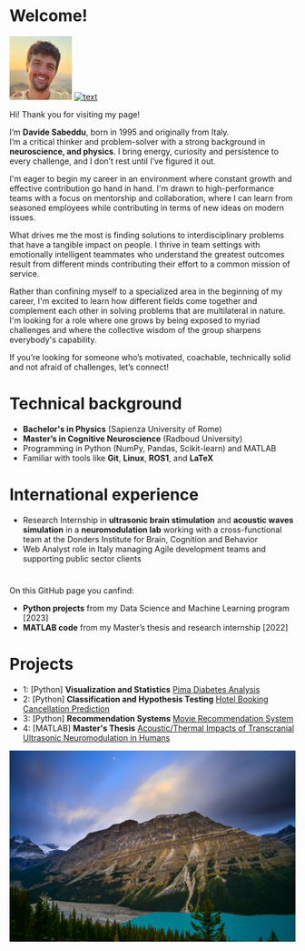 # Welcome!
![alt text](image_0.jpg) [![text](https://img.shields.io/badge/LinkedIn-0077B5?style=for-the-badge&logo=linkedin&logoColor=white)](https://www.linkedin.com/in/davide-sabeddu/)

Hi! Thank you for visiting my page!

I’m **Davide Sabeddu**, born in 1995 and originally from Italy.  
I’m a critical thinker and problem-solver with a strong background in **neuroscience, and physics**. I bring energy, curiosity and persistence to every challenge, and I don’t rest until I’ve figured it out.  

I'm eager to begin my career in an environment where constant growth and effective contribution go hand in hand. I'm drawn to high-performance teams with a focus on mentorship and collaboration, where I can learn from seasoned employees while contributing in terms of new ideas on modern issues.

What drives me the most is finding solutions to interdisciplinary problems that have a tangible impact on people. I thrive in team settings with emotionally intelligent teammates who understand the greatest outcomes result from different minds contributing their effort to a common mission of service.

Rather than confining myself to a specialized area in the beginning of my career, I'm excited to learn how different fields come together and complement each other in solving problems that are multilateral in nature. I'm looking for a role where one grows by being exposed to myriad challenges and where the collective wisdom of the group sharpens everybody's capability.

If you’re looking for someone who’s motivated, coachable, technically solid and not afraid of challenges, let’s connect!

# Technical background
- **Bachelor's in Physics** (Sapienza University of Rome)
- **Master’s in Cognitive Neuroscience** (Radboud University)  
- Programming in Python (NumPy, Pandas, Scikit-learn) and MATLAB  
- Familiar with tools like **Git**, **Linux**, **ROS1**, and **LaTeX**

# International experience
- Research Internship in **ultrasonic brain stimulation** and **acoustic waves simulation** in a **neuromodulation lab** working with a cross-functional team at the Donders Institute for Brain, Cognition and Behavior
- Web Analyst role in Italy managing Agile development teams and supporting public sector clients

# 
On this GitHub page you canfind:
- **Python projects** from my Data Science and Machine Learning program [2023]
- **MATLAB code** from my Master’s thesis and research internship [2022]

# Projects

* 1: [Python] **Visualization and Statistics** [Pima Diabetes Analysis](Project_1_Pima+Indians+Diabetes+Analysis.md)
* 2: [Python] **Classification and Hypothesis Testing** [Hotel Booking Cancellation Prediction](Project_2_Hotel+Booking+Cancellation+Prediction.md)
* 3: [Python] **Recommendation Systems** [Movie Recommendation System](Project_3_Movie+Recommendation.md)
* 4: [MATLAB] **Master's Thesis** [Acoustic/Thermal Impacts of Transcranial Ultrasonic Neuromodulation in Humans](Project_4_Ultrasonic.md)

![alt text](image_1.jpg)
